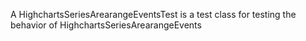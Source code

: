 A HighchartsSeriesArearangeEventsTest is a test class for testing the behavior of HighchartsSeriesArearangeEvents